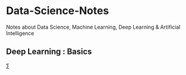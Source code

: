 # Data-Science-Notes
Notes about Data Science, Machine Learning, Deep Learning &amp; Artificial Intelligence

## Deep Learning : Basics

$\sum$
